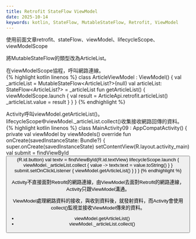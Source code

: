 ```yaml
---
title: Retrofit StateFlow ViewModel
date: 2025-10-14
keywords: kotlin, StateFlow, MutableStateFlow, Retrofit, ViewModel
---
```

使用前面文章retrofit、stateFlow、viewModel、lifecycleScope、viewModelScope

將MutableStateFlow的類型改為ArticleList。<br>

在viewModelScope協程，呼叫網路連線。<br>
{% highlight kotlin linenos %}
class ArticleViewModel : ViewModel() {
  val _articleList = MutableStateFlow<ArticleList?>(null)
  val articleList: StateFlow<ArticleList?> = _articleList
  fun getArticleList() {
    viewModelScope.launch {
      val result = ArticleApi.retrofit.articleList()
      _articleList.value = result
    }
  }
}
{% endhighlight %}

Activity呼叫viewModel.getArticleList()。<br>
lifecycleScope中viewModel._articleList.collect()收集接收網路回傳的資料。<br>
{% highlight kotlin linenos %}
class MainActivity09 : AppCompatActivity() {
  private val viewModel by viewModels<ArticleViewModel>()
  override fun onCreate(savedInstanceState: Bundle?) {
    super.onCreate(savedInstanceState)
    setContentView(R.layout.activity_main)
    val submit = findViewById<Button>(R.id.button)
    val textv = findViewById<TextView>(R.id.textView)
    lifecycleScope.launch {
      viewModel._articleList.collect { value ->
        textv.text = value.toString()
      }
    }
    submit.setOnClickListener {
      viewModel.getArticleList()
    }
  }
}
{% endhighlight %}

Activity不直接面對Retrofit的網路連線，由ViewModel去面對Retrofit的網路連線，Activity只跟ViewModel溝通。

ViewModel處理網路資料的接收，與收到資料後，就發射資料，而Activity會使用collect()監視並接收ViewModel傳來的資料。<br>

- viewModel.getArticleList()
- viewModel._articleList.collect()